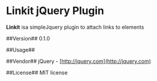 # Linkit jQuery Plugin #

**Linkit** isa simpleJquery plugin to attach links to elements

##Version##
0.1.0

##Usage##

##Vendor##
jQuery - [http://jquery.com](http://jquery.com)

##License##
MIT license
